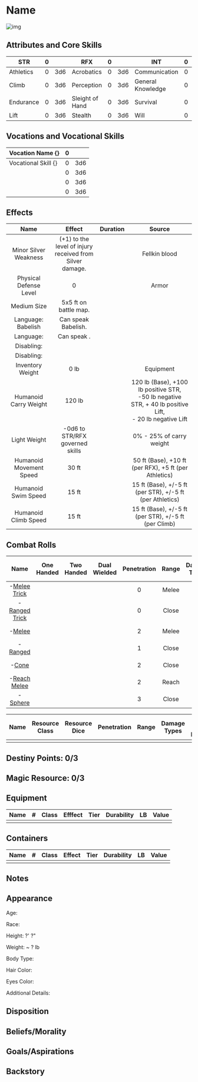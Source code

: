 # Name

![img]()

## Attributes and Core Skills

| STR       | 0 |    | RFX             | 0 |    | INT               | 0 |    |
| --------- | :-: | :-: | --------------- | :-: | :-: | ----------------- | :-: | :-: |
| Athletics | 0 | 3d6 | Acrobatics      | 0 | 3d6 | Communication     | 0 | 3d6 |
| Climb     | 0 | 3d6 | Perception      | 0 | 3d6 | General Knowledge | 0 | 3d6 |
| Endurance | 0 | 3d6 | Sleight of Hand | 0 | 3d6 | Survival          | 0 | 3d6 |
| Lift      | 0 | 3d6 | Stealth         | 0 | 3d6 | Will              | 0 | 3d6 |

## Vocations and Vocational Skills

| Vocation Name {}    | 0 |    |
| ------------------- | :-: | :-: |
| Vocational Skill {} | 0 | 3d6 |
|                     | 0 | 3d6 |
|                     | 0 | 3d6 |
|                     | 0 | 3d6 |

## Effects

|          Name          |                            Effect                            | Duration |                                                       Source                                                       |
| :---------------------: | :-----------------------------------------------------------: | :------: | :-----------------------------------------------------------------------------------------------------------------: |
|  Minor Silver Weakness  | (+1) to the level of injury<br />received from Silver damage. |          |                                                    Fellkin blood                                                    |
| Physical Defense Level |                               0                               |          |                                                        Armor                                                        |
|       Medium Size       |                     5x5 ft on battle map.                     |          |                                                                                                                    |
|   Language: Babelish   |                      Can speak Babelish.                      |          |                                                                                                                    |
|        Language:        |                         Can speak .                         |          |                                                                                                                    |
|       Disabling:       |                                                              |          |                                                                                                                    |
|       Disabling:       |                                                              |          |                                                                                                                    |
|    Inventory Weight    |                             0 lb                             |          |                                                      Equipment                                                      |
|  Humanoid Carry Weight  |                            120 lb                            |          | 120 lb (Base), +100 lb positive STR,<br />-50 lb negative STR, + 40 lb positive Lift,<br />- 20 lb negative Lift |
|      Light Weight      |                -0d6 to STR/RFX governed skills                |          |                                              0% - 25% of carry weight                                              |
| Humanoid Movement Speed |                             30 ft                             |          |                                50 ft (Base), +10 ft (per RFX), +5 ft (per Athletics)                                |
|   Humanoid Swim Speed   |                             15 ft                             |          |                              15 ft (Base), +/-5 ft (per STR), +/-5 ft (per Athletics)                              |
|  Humanoid Climb Speed  |                             15 ft                             |          |                                15 ft (Base), +/-5 ft (per STR), +/-5 ft (per Climb)                                |

## Combat Rolls

|                              Name                              | One<br />Handed | Two<br />Handed | Dual<br />Wielded | Penetration | Range | Damage<br />Types | Engageable<br />Opponents | Area Of<br />Effect | Resource<br />Class |
| :-------------------------------------------------------------: | :-------------: | :-------------: | :---------------: | :---------: | :---: | :---------------: | :-----------------------: | :-----------------: | :-----------------: |
|    -[Melee Trick](./../../Magic/Spells/Cantrip/MeleeCantrip.md)    |                |                |                  |      0      | Melee |                  |           Rapid           |                    |        None        |
|   -[Ranged Trick](./../../Magic/Spells/Cantrip/RangedCantrip.md)   |                |                |                  |      0      | Close |                  |         Standard         |                    |        None        |
|        -[Melee](./../../Magic/Spells/Novice/MeleeMagic.md)        |                |                |                  |      2      | Melee |                  |           Rapid           |                    |    1 (Fellblood)    |
|       -[Ranged](./../../Magic/Spells/Novice/RangedMagic.md)       |                |                |                  |      1      | Close |                  |         Standard         |                    |    1 (Fellblood)    |
|       -[Cone](./../../Magic/Spells/Apprentice/ConeMagic.md)       |                |                |                  |      2      | Close |                  |          Focused          |        Cone        |    1 (Fellblood)    |
| -[Reach Melee](./../../Magic/Spells/Apprentice/ReachMeleeMagic.md) |                |                |                  |      2      | Reach |                  |           Rapid           |                    |    1 (Fellblood)    |
|        -[Sphere](./../../Magic/Spells/Adept/SphereMagic.md)        |                |                |                  |      3      | Close |                  |          Focused          |       Sphere       |    2 (Fellblood)    |

| Name | Resource<br />Class | Resource<br />Dice | Penetration | Range | Damage<br />Types | Area Of<br />Effect |
| :--: | :-----------------: | :----------------: | :---------: | :---: | :---------------: | :-----------------: |
|      |                    |                    |            |      |                  |                    |

## Destiny Points: 0/3

## Magic Resource: 0/3

## Equipment

| Name | # | Class | Efffect | Tier | Durability | LB | Value |
| ---- | :-: | :---: | ------- | :--: | :--------: | :-: | :---: |
|      |  |      |         |      |            |    |      |

## Containers

| Name | # | Class | Effect | Tier | Durability | LB | Value |
| ---- | :-: | :---: | ------ | :--: | :--------: | :-: | :---: |
|      |  |      |        |      |            |    |      |

## Notes

## Appearance

Age:

Race:

Height: ?' ?"

Weight: ~ ? lb

Body Type:

Hair Color:

Eyes Color:

Additional Details:

## Disposition

## Beliefs/Morality

## Goals/Aspirations

## Backstory
